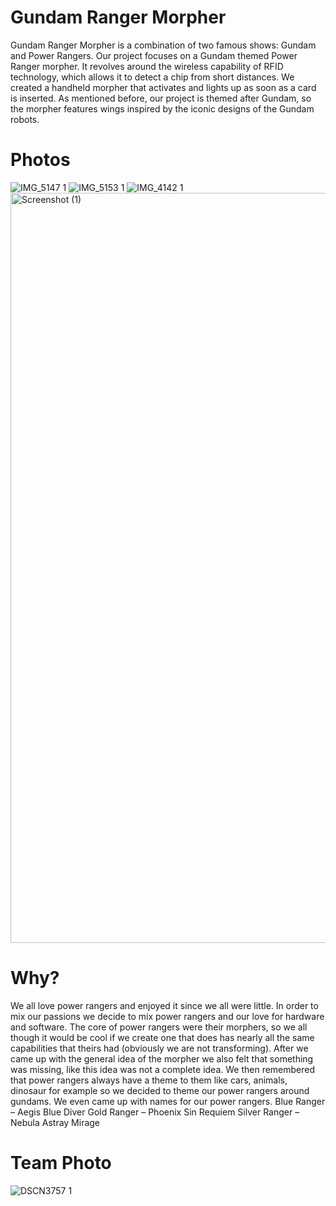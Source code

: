 # Gundam Ranger Morpher
Gundam Ranger Morpher is a combination of two famous shows: Gundam and Power Rangers. Our project focuses on a Gundam themed Power Ranger morpher. It revolves around the wireless capability of RFID technology, which allows it to detect a chip from short distances. We created a handheld morpher that activates and lights up as soon as a card is inserted. As mentioned before, our project is themed after Gundam, so the morpher features wings inspired by the iconic designs of the Gundam robots.

# Photos
![IMG_5147 1](https://github.com/user-attachments/assets/3223b8c5-8a1a-4b4a-ba33-4bf12dcae651)
![IMG_5153 1](https://github.com/user-attachments/assets/9f2644a1-be1f-4f6b-80e3-1ac5e2892d46)
![IMG_4142 1](https://github.com/user-attachments/assets/d5a75688-3472-4acf-a7f7-6a6a3c9042eb)
<img width="1920" height="1200" alt="Screenshot (1)" src="https://github.com/user-attachments/assets/b2647fed-b857-4a7f-b126-4d0effcc8c69" />


# Why?
We all love power rangers and enjoyed it since we all were little. In order to mix our passions we decide to mix power rangers and our love for hardware and software. The core of power rangers were their morphers, so we all though it would be cool if we create one that does has nearly all the same capabilities that theirs had (obviously we are not transforming). After we came up with the general idea of the morpher we also felt that something was missing, like this idea was not a complete idea. We then remembered that power rangers always have a theme to them like cars, animals, dinosaur for example so we decided to theme our power rangers around gundams. We even came up with names for our power rangers.
Blue Ranger – Aegis Blue Diver
Gold Ranger – Phoenix Sin Requiem
Silver Ranger – Nebula Astray Mirage

# Team Photo
![DSCN3757 1](https://github.com/user-attachments/assets/922fd50a-aa26-47cb-ac30-d4d41c9a7774)
